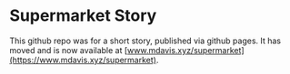 # Supermarket Story

This github repo was for a short story, published via github pages. It has moved and is now available at [www.mdavis.xyz/supermarket](https://www.mdavis.xyz/supermarket).

